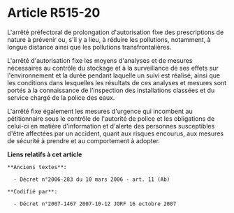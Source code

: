 # Article R515-20

L'arrêté préfectoral de prolongation d'autorisation fixe des prescriptions de nature à prévenir ou, s'il y a lieu, à réduire
les pollutions, notamment, à longue distance ainsi que les pollutions transfrontalières.

L'arrêté d'autorisation fixe les moyens d'analyses et de mesures nécessaires au contrôle du stockage et à la surveillance de
ses effets sur l'environnement et la durée pendant laquelle un suivi est réalisé, ainsi que les conditions dans lesquelles
les résultats de ces analyses et mesures sont portés à la connaissance de l'inspection des installations classées et du
service chargé de la police des eaux.

L'arrêté fixe également les mesures d'urgence qui incombent au pétitionnaire sous le contrôle de l'autorité de police et les
obligations de celui-ci en matière d'information et d'alerte des personnes susceptibles d'être affectées par un accident,
quant aux risques encourus, aux mesures de sécurité à prendre et au comportement à adopter.

**Liens relatifs à cet article**

	**Anciens textes**:

	  - Décret n°2006-283 du 10 mars 2006 - art. 11 (Ab)

	**Codifié par**:

	  - Décret n°2007-1467 2007-10-12 JORF 16 octobre 2007

